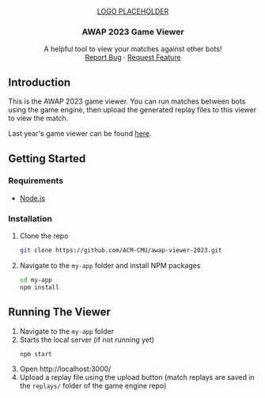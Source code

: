 <!-- PROJECT LOGO -->
<br />
<div align="center">
  <a href="https://github.com/ACM-CMU/awap-viewer-2023">
    <!-- <img src="images/logo.png" alt="Logo" width="80" height="80"> -->
    LOGO PLACEHOLDER
  </a>

  <h3 align="center">AWAP 2023 Game Viewer</h3>

  <p align="center">
    A helpful tool to view your matches against other bots!
    <br />
    <a href="https://github.com/ACM-CMU/awap-viewer-2023/issues">Report Bug</a>
    ·
    <a href="https://github.com/ACM-CMU/awap-viewer-2023/issues">Request Feature</a>
  </p>
</div>

## Introduction
This is the AWAP 2023 game viewer. You can run matches between bots using the game engine, then upload the generated replay files to this viewer to view the match.

Last year's game viewer can be found [here](https://github.com/rzhan11/awap2022-viewer).

## Getting Started

### Requirements
- [Node.js](https://nodejs.org/en/download/)

### Installation
1. Clone the repo
   ```sh
   git clone https://github.com/ACM-CMU/awap-viewer-2023.git
   ```
2. Navigate to the `my-app` folder and install NPM packages
   ```sh
   cd my-app
   npm install
   ```

## Running The Viewer
1. Navigate to the `my-app` folder
2. Starts the local server (if not running yet)
   ```sh
   npm start
   ```
3. Open http://localhost:3000/
4. Upload a replay file using the upload button (match replays are saved in the `replays/` folder of the game engine repo)

